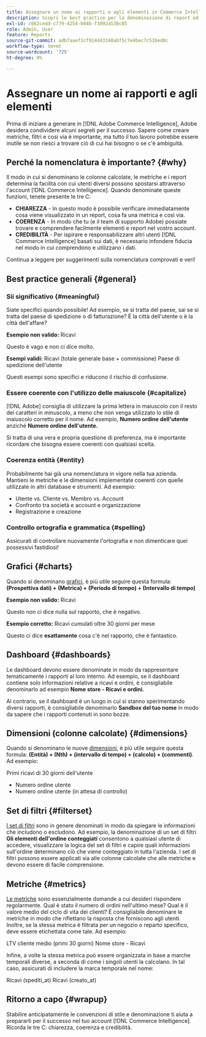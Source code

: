 ```yaml
---
title: Assegnare un nome ai rapporti e agli elementi in Commerce Intelligence
description: Scopri le best practice per la denominazione di report ed elementi in [!DNL Commerce Intelligence].
exl-id: c662cedd-c779-4254-b04b-f3092a538c85
role: Admin, User
feature: Reports
source-git-commit: adb7aaef1cf914d43348abf5c7e4bec7c51bed0c
workflow-type: tm+mt
source-wordcount: '725'
ht-degree: 0%

---
```


# Assegnare un nome ai rapporti e agli elementi

Prima di iniziare a generare in [!DNL Adobe Commerce Intelligence], Adobe desidera condividere alcuni segreti per il successo. Sapere come creare metriche, filtri e così via è importante, ma tutto il tuo lavoro potrebbe essere inutile se non riesci a trovare ciò di cui hai bisogno o se c&#39;è ambiguità.

## Perché la nomenclatura è importante? {#why}

Il modo in cui si denominano le colonne calcolate, le metriche e i report determina la facilità con cui utenti diversi possono spostarsi attraverso l&#39;account [!DNL Commerce Intelligence]. Quando denominate queste funzioni, tenete presente le tre C:

* **CHIAREZZA** - In questo modo è possibile verificare immediatamente cosa viene visualizzato in un report, cosa fa una metrica e così via.
* **COERENZA** - In modo che tu (e il team di supporto Adobe) possiate trovare e comprendere facilmente elementi e report nel vostro account.
* **CREDIBILITÀ** - Per ispirare e responsabilizzare altri utenti [!DNL Commerce Intelligence] basati sui dati, è necessario infondere fiducia nel modo in cui comprendono e utilizzano i dati.

Continua a leggere per suggerimenti sulla nomenclatura comprovati e veri!

## Best practice generali {#general}

### Sii significativo {#meaningful}

Siate specifici quando possibile! Ad esempio, se si tratta del paese, sai se si tratta del paese di spedizione o di fatturazione? È la città dell&#39;utente o è la città dell&#39;affare?

**Esempio non valido:**
Ricavi

Questo è vago e non ci dice molto.

**Esempi validi:**
Ricavi (totale generale base + commissione)
Paese di spedizione dell&#39;utente

Questi esempi sono specifici e riducono il rischio di confusione.

### Essere coerente con l&#39;utilizzo delle maiuscole {#capitalize}

[!DNL Adobe] consiglia di utilizzare la prima lettera in maiuscolo con il resto dei caratteri in minuscolo, a meno che non venga utilizzato lo stile di maiuscolo corretto per il nome. Ad esempio, **Numero ordine dell&#39;utente** anziché **Numero ordine dell&#39;utente.**

Si tratta di una vera e propria questione di preferenza, ma è importante ricordare che bisogna essere coerenti con qualsiasi scelta.

### Coerenza entità {#entity}

Probabilmente hai già una nomenclatura in vigore nella tua azienda. Mantieni le metriche e le dimensioni implementate coerenti con quelle utilizzate in altri database e strumenti. Ad esempio:

* Utente vs. Cliente vs. Membro vs. Account
* Confronto tra società e account e organizzazione
* Registrazione e creazione

### Controllo ortografia e grammatica {#spelling}

Assicurati di controllare nuovamente l&#39;ortografia e non dimenticare quei possessivi fastidiosi!

## Grafici {#charts}

Quando si denominano [grafici](../tutorials/using-visual-report-builder.md), è più utile seguire questa formula: **(Prospettiva dati) + (Metrica) + (Periodo di tempo) + (Intervallo di tempo)**

**Esempio non valido:**
Ricavi

Questo non ci dice nulla sul rapporto, che è negativo.

**Esempio corretto:**
Ricavi cumulati oltre 30 giorni per mese

Questo ci dice **esattamente** cosa c&#39;è nel rapporto, che è fantastico.

## Dashboard {#dashboards}

Le dashboard devono essere denominate in modo da rappresentare tematicamente i rapporti al loro interno. Ad esempio, se il dashboard contiene solo informazioni relative a ricavi e ordini, è consigliabile denominarlo ad esempio **Nome store - Ricavi e ordini.**

Al contrario, se il dashboard è un luogo in cui si stanno sperimentando diversi rapporti, è consigliabile denominarlo **Sandbox del tuo nome** in modo da sapere che i rapporti contenuti in sono bozze.

## Dimensioni (colonne calcolate) {#dimensions}

Quando si denominano le nuove [dimensioni](../data-analyst/data-warehouse-mgr/creating-calculated-columns.md), è più utile seguire questa formula: **(Entità) + (Nth) + (intervallo di tempo) + (calcolo) + (commenti)**. Ad esempio:

Primi ricavi di 30 giorni dell&#39;utente
* Numero ordine utente
* Numero ordine utente (in attesa di controllo)

## Set di filtri {#filterset}

[I set di filtri](../data-user/reports/ess-manage-data-filters.md) sono in genere denominati in modo da spiegare le informazioni che includono o escludono. Ad esempio, la denominazione di un set di filtri **Gli elementi dell&#39;ordine conteggiati** consentono a qualsiasi utente di accedere, visualizzare la logica del set di filtri e capire quali informazioni sull&#39;ordine determinano ciò che viene conteggiato in tutta l&#39;azienda. I set di filtri possono essere applicati sia alle colonne calcolate che alle metriche e devono essere di facile comprensione.

## Metriche {#metrics}

[Le metriche](../data-user/reports/ess-manage-data-metrics.md) sono essenzialmente domande a cui desideri rispondere regolarmente. Qual è stato il numero di ordini nell&#39;ultimo mese? Qual è il valore medio del ciclo di vita dei clienti? È consigliabile denominare le metriche in modo che riflettano la risposta che forniscono agli utenti. Inoltre, se la stessa metrica è filtrata per un negozio o reparto specifico, deve essere etichettata come tale. Ad esempio:

LTV cliente medio (primi 30 giorni)
Nome store - Ricavi

Infine, a volte la stessa metrica può essere organizzata in base a marche temporali diverse, a seconda di come i singoli utenti la calcolano. In tal caso, assicurati di includere la marca temporale nel nome:

Ricavi (spediti\_at)
Ricavi (creato\_at)

## Ritorno a capo {#wrapup}

Stabilire anticipatamente le convenzioni di stile e denominazione ti aiuta a prepararti per il successo nel tuo account [!DNL Commerce Intelligence]. Ricorda le tre C: chiarezza, coerenza e credibilità.
